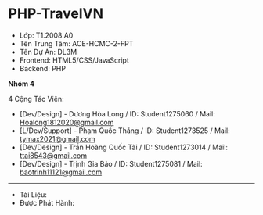 # PHP-TravelVN

- Lớp: T1.2008.A0
- Tên Trung Tâm: ACE-HCMC-2-FPT
- Tên Dự Án: DL3M
- Frontend: HTML5/CSS/JavaScript
- Backend: PHP

__________Nhóm 4__________

4 Cộng Tác Viên:

- [Dev/Design] - Dương Hòa Long / ID: Student1275060 / Mail: Hoalong1812020@gmail.com
- [L/Dev/Support] - Phạm Quốc Thắng / ID: Student1273525 / Mail: tymax2021@gmail.com
- [Dev/Design] - Trần Hoàng Quốc Tài / ID: Student1273014 / Mail: ttai8543@gmail.com
- [Dev/Design] - Trịnh Gia Bảo / ID: Student1275081 / Mail: baotrinh11121@gmail.com

_____________________________

- Tài Liệu:
- Được Phát Hành:
